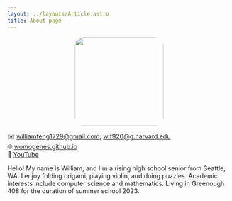 ```yaml
---
layout: ../layouts/Article.astro
title: About page
---
```


<div style="width: 100%; display: flex; justify-content: center;">
  <img
    src="/assets/images/william_in_fab_lab.png"
    width="200px"
    height="200px"
    style="object-fit: cover; border-radius: 20px;" />
</div>

✉️ williamfeng1729@gmail.com, wif920@g.harvard.edu \
🌐 <a href="https://womogenes.github.io">womogenes.github.io</a> \
🎥 <a href="https://youtube.com/c/WilliamYFeng">YouTube</a>

Hello! My name is William, and I'm a rising high school senior from Seattle, WA. I enjoy folding origami, playing violin, and doing puzzles. Academic interests include computer science and mathematics. Living in Greenough 408 for the duration of summer school 2023.

<style>
</style>
